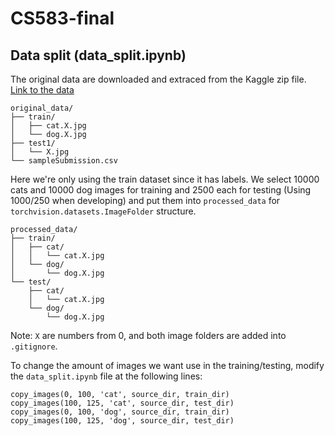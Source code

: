 # CS583-final

## Data split (data_split.ipynb)
The original data are downloaded and extraced from the Kaggle zip file. [Link to the data](https://www.kaggle.com/c/dogs-vs-cats)
```
original_data/
├── train/
│   ├── cat.X.jpg
│   └── dog.X.jpg
├── test1/
│   └── X.jpg
└── sampleSubmission.csv
```
Here we're only using the train dataset since it has labels. We select 10000 cats and 10000 dog images for training and 2500 each for testing (Using 1000/250 when developing) and put them into `processed_data` for `torchvision.datasets.ImageFolder` structure.
```
processed_data/
├── train/
│   ├── cat/
│   │   └── cat.X.jpg
│   └── dog/
│       └── dog.X.jpg
└── test/
    ├── cat/
    │   └── cat.X.jpg
    └── dog/
        └── dog.X.jpg
``` 
Note: `X` are numbers from 0, and both image folders are added into `.gitignore`.

To change the amount of images we want use in the training/testing, modify the `data_split.ipynb` file at the following lines:
```
copy_images(0, 100, 'cat', source_dir, train_dir)
copy_images(100, 125, 'cat', source_dir, test_dir)
copy_images(0, 100, 'dog', source_dir, train_dir)
copy_images(100, 125, 'dog', source_dir, test_dir)
```